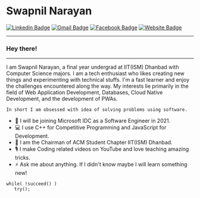 # Swapnil Narayan

[![Linkedin Badge](https://img.shields.io/badge/-LinkedIn-blue?style=flat-square&logo=Linkedin&logoColor=white&link=https://www.linkedin.com/in/swapzism/)](https://www.linkedin.com/in/swapzism/) 
[![Gmail Badge](https://img.shields.io/badge/-Gmail-c14438?style=flat-square&logo=Gmail&logoColor=white&link=mailto:swapism7@gmail.com)](mailto:swapism7@gmail.com)
[![Facebook Badge](https://img.shields.io/badge/-Facebook-4267B2?style=flat-square&logo=Facebook&logoColor=white&link=https://www.facebook.com/swaprap/)](https://www.facebook.com/swaprap/)
[![Website Badge](https://img.shields.io/badge/-Website-black?style=flat-square&logo=Codepen&logoColor=white&link=https://fswap.github.io/)](https://fswap.github.io/)

---
### Hey there!
---
I am Swapnil Narayan, a final year undergrad at IIT(ISM) Dhanbad with Computer Science majors.
I am a tech enthusiast who likes creating new things and experimenting with technical stuffs.
I'm a fast learner and enjoy the challenges encountered along the way.
My interests lie primarily in the field of Web Application Development, Databases, Cloud Native Development, and the development of PWAs.
```
In short I am obsessed with idea of solving problems using software.
```
- 👔 I will be joining Microsoft IDC as a Software Engineer in 2021.
- :computer: I use C++ for Competitive Programming and JavaScript for Development.
- 🏅 I am the Chairman of ACM Student Chapter IIT(ISM) Dhanbad.
- 🎙️ I make Coding related videos on YouTube and love teaching amazing tricks.
- ⚡ Ask me about anything. If I didn't know maybe I will learn something new!

```
while( !succeed() )
   try();

```
